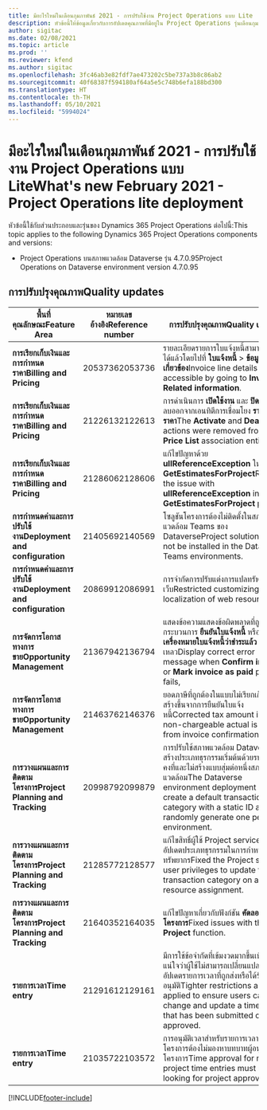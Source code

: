 ```yaml
---
title: มีอะไรใหม่ในเดือนกุมภาพันธ์ 2021 - การปรับใช้งาน Project Operations แบบ Lite
description: หัวข้อนี้ให้ข้อมูลเกี่ยวกับการอัปเดตคุณภาพที่มีอยู่ใน Project Operations รุ่นเดือนกุมภาพันธ์ 2021 สำหรับการปรับใช้งาน Project Operations แบบ Lite
author: sigitac
ms.date: 02/08/2021
ms.topic: article
ms.prod: ''
ms.reviewer: kfend
ms.author: sigitac
ms.openlocfilehash: 3fc46ab3e82fdf7ae473202c5be737a3b8c86ab2
ms.sourcegitcommit: 40f68387f594180af64a5e5c748b6efa188bd300
ms.translationtype: HT
ms.contentlocale: th-TH
ms.lasthandoff: 05/10/2021
ms.locfileid: "5994024"
---
```

# <a name="whats-new-february-2021---project-operations-lite-deployment"></a><span data-ttu-id="ffab8-103">มีอะไรใหม่ในเดือนกุมภาพันธ์ 2021 - การปรับใช้งาน Project Operations แบบ Lite</span><span class="sxs-lookup"><span data-stu-id="ffab8-103">What's new February 2021 - Project Operations lite deployment</span></span>

<span data-ttu-id="ffab8-104">หัวข้อนี้ใช้กับส่วนประกอบและรุ่นของ Dynamics 365 Project Operations ต่อไปนี้:</span><span class="sxs-lookup"><span data-stu-id="ffab8-104">This topic applies to the following Dynamics 365 Project Operations components and versions:</span></span>

  - <span data-ttu-id="ffab8-105">Project Operations บนสภาพแวดล้อม Dataverse รุ่น 4.7.0.95</span><span class="sxs-lookup"><span data-stu-id="ffab8-105">Project Operations on Dataverse environment version 4.7.0.95</span></span>

## <a name="quality-updates"></a><span data-ttu-id="ffab8-106">การปรับปรุงคุณภาพ</span><span class="sxs-lookup"><span data-stu-id="ffab8-106">Quality updates</span></span>

| <span data-ttu-id="ffab8-107">**พื้นที่คุณลักษณะ**</span><span class="sxs-lookup"><span data-stu-id="ffab8-107">**Feature Area**</span></span> | <span data-ttu-id="ffab8-108">**หมายเลขอ้างอิง**</span><span class="sxs-lookup"><span data-stu-id="ffab8-108">**Reference number**</span></span> | <span data-ttu-id="ffab8-109">**การปรับปรุงคุณภาพ**</span><span class="sxs-lookup"><span data-stu-id="ffab8-109">**Quality update**</span></span> |
| --- | --- | --- |
| <span data-ttu-id="ffab8-110">**การเรียกเก็บเงินและการกำหนดราคา**</span><span class="sxs-lookup"><span data-stu-id="ffab8-110">**Billing and Pricing**</span></span> | <span data-ttu-id="ffab8-111">2053736</span><span class="sxs-lookup"><span data-stu-id="ffab8-111">2053736</span></span> | <span data-ttu-id="ffab8-112">รายละเอียดรายการใบแจ้งหนี้สามารถเข้าถึงได้แล้วโดยไปที่ **ใบแจ้งหนี้** > **ข้อมูลที่เกี่ยวข้อง**</span><span class="sxs-lookup"><span data-stu-id="ffab8-112">Invoice line details are now accessible by going to **Invoice** > **Related information**.</span></span> |
| <span data-ttu-id="ffab8-113">**การเรียกเก็บเงินและการกำหนดราคา**</span><span class="sxs-lookup"><span data-stu-id="ffab8-113">**Billing and Pricing**</span></span> | <span data-ttu-id="ffab8-114">2122613</span><span class="sxs-lookup"><span data-stu-id="ffab8-114">2122613</span></span> | <span data-ttu-id="ffab8-115">การดำเนินการ **เปิดใช้งาน** และ **ปิดใช้งาน** ถูกลบออกจากเอนทิตีการเชื่อมโยง **รายการราคา**</span><span class="sxs-lookup"><span data-stu-id="ffab8-115">The **Activate** and **Deactivate** actions were removed from the **Price List** association entities.</span></span> |
| <span data-ttu-id="ffab8-116">**การเรียกเก็บเงินและการกำหนดราคา**</span><span class="sxs-lookup"><span data-stu-id="ffab8-116">**Billing and Pricing**</span></span> | <span data-ttu-id="ffab8-117">2128606</span><span class="sxs-lookup"><span data-stu-id="ffab8-117">2128606</span></span> | <span data-ttu-id="ffab8-118">แก้ไขปัญหาด้วย **ullReferenceException** ในปลั๊กอิน **GetEstimatesForProject**</span><span class="sxs-lookup"><span data-stu-id="ffab8-118">Resolved the issue with **ullReferenceException** in the **GetEstimatesForProject** plug-in.</span></span> |
| <span data-ttu-id="ffab8-119">**การกำหนดค่าและการปรับใช้งาน**</span><span class="sxs-lookup"><span data-stu-id="ffab8-119">**Deployment and configuration**</span></span> | <span data-ttu-id="ffab8-120">2140569</span><span class="sxs-lookup"><span data-stu-id="ffab8-120">2140569</span></span> | <span data-ttu-id="ffab8-121">โซลูชันโครงการต้องไม่ติดตั้งในสภาพแวดล้อม Teams ของ Dataverse</span><span class="sxs-lookup"><span data-stu-id="ffab8-121">Project solution must not be installed in the Dataverse Teams environments.</span></span> |
| <span data-ttu-id="ffab8-122">**การกำหนดค่าและการปรับใช้งาน**</span><span class="sxs-lookup"><span data-stu-id="ffab8-122">**Deployment and configuration**</span></span> | <span data-ttu-id="ffab8-123">2086991</span><span class="sxs-lookup"><span data-stu-id="ffab8-123">2086991</span></span> | <span data-ttu-id="ffab8-124">การจำกัดการปรับแต่งการแปลทรัพยากรบนเว็บ</span><span class="sxs-lookup"><span data-stu-id="ffab8-124">Restricted customizing localization of web resources.</span></span> |
| <span data-ttu-id="ffab8-125">**การจัดการโอกาสทางการขาย**</span><span class="sxs-lookup"><span data-stu-id="ffab8-125">**Opportunity Management**</span></span> | <span data-ttu-id="ffab8-126">2136794</span><span class="sxs-lookup"><span data-stu-id="ffab8-126">2136794</span></span> | <span data-ttu-id="ffab8-127">แสดงข้อความแสดงข้อผิดพลาดที่ถูกต้องเมื่อกระบวนการ **ยืนยันใบแจ้งหนี้** หรือ **ทำเครื่องหมายใบแจ้งหนี้ว่าชำระแล้ว** ล้มเหลว</span><span class="sxs-lookup"><span data-stu-id="ffab8-127">Display correct error message when **Confirm invoice** or **Mark invoice as paid** process fails,</span></span> |
| <span data-ttu-id="ffab8-128">**การจัดการโอกาสทางการขาย**</span><span class="sxs-lookup"><span data-stu-id="ffab8-128">**Opportunity Management**</span></span> | <span data-ttu-id="ffab8-129">2146376</span><span class="sxs-lookup"><span data-stu-id="ffab8-129">2146376</span></span> | <span data-ttu-id="ffab8-130">ยอดภาษีที่ถูกต้องในแบบไม่เรียกเก็บจริงถูกสร้างขึ้นจากการยืนยันใบแจ้งหนี้</span><span class="sxs-lookup"><span data-stu-id="ffab8-130">Corrected tax amount in a non-chargeable actual is created from invoice confirmation.</span></span> |
| <span data-ttu-id="ffab8-131">**การวางแผนและการติดตามโครงการ**</span><span class="sxs-lookup"><span data-stu-id="ffab8-131">**Project Planning and Tracking**</span></span> | <span data-ttu-id="ffab8-132">2099879</span><span class="sxs-lookup"><span data-stu-id="ffab8-132">2099879</span></span> | <span data-ttu-id="ffab8-133">การปรับใช้สภาพแวดล้อม Dataverse ต้องสร้างประเภทธุรกรรมเริ่มต้นด้วยรหัสแบบคงที่และไม่สร้างแบบสุ่มต่อหนึ่งสภาพแวดล้อม</span><span class="sxs-lookup"><span data-stu-id="ffab8-133">The Dataverse environment deployment must create a default transaction category with a static ID and not randomly generate one per environment.</span></span> |
| <span data-ttu-id="ffab8-134">**การวางแผนและการติดตามโครงการ**</span><span class="sxs-lookup"><span data-stu-id="ffab8-134">**Project Planning and Tracking**</span></span> | <span data-ttu-id="ffab8-135">2128577</span><span class="sxs-lookup"><span data-stu-id="ffab8-135">2128577</span></span> | <span data-ttu-id="ffab8-136">แก้ไขสิทธิ์ผู้ใช้ Project service เพื่ออัปเดตประเภทธุรกรรมในการกำหนดทรัพยากร</span><span class="sxs-lookup"><span data-stu-id="ffab8-136">Fixed the Project service user privileges to update the transaction category on a resource assignment.</span></span> |
| <span data-ttu-id="ffab8-137">**การวางแผนและการติดตามโครงการ**</span><span class="sxs-lookup"><span data-stu-id="ffab8-137">**Project Planning and Tracking**</span></span> | <span data-ttu-id="ffab8-138">2164035</span><span class="sxs-lookup"><span data-stu-id="ffab8-138">2164035</span></span> | <span data-ttu-id="ffab8-139">แก้ไขปัญหาเกี่ยวกับฟังก์ชัน **คัดลอกโครงการ**</span><span class="sxs-lookup"><span data-stu-id="ffab8-139">Fixed issues with the **Copy Project** function.</span></span> |
| <span data-ttu-id="ffab8-140">**รายการเวลา**</span><span class="sxs-lookup"><span data-stu-id="ffab8-140">**Time entry**</span></span> | <span data-ttu-id="ffab8-141">2129161</span><span class="sxs-lookup"><span data-stu-id="ffab8-141">2129161</span></span> | <span data-ttu-id="ffab8-142">มีการใช้ข้อจำกัดที่เข้มงวดมากขึ้นเพื่อให้แน่ใจว่าผู้ใช้ไม่สามารถเปลี่ยนแปลงและอัปเดตรายการเวลาที่ถูกส่งหรือได้รับการอนุมัติ</span><span class="sxs-lookup"><span data-stu-id="ffab8-142">Tighter restrictions are applied to ensure users can't change and update a time entry that has been submitted or approved.</span></span> |
| <span data-ttu-id="ffab8-143">**รายการเวลา**</span><span class="sxs-lookup"><span data-stu-id="ffab8-143">**Time entry**</span></span> | <span data-ttu-id="ffab8-144">2103572</span><span class="sxs-lookup"><span data-stu-id="ffab8-144">2103572</span></span> | <span data-ttu-id="ffab8-145">การอนุมัติเวลาสำหรับรายการเวลาที่ไม่ใช่โครงการต้องไม่มองหาบทบาทผู้อนุมัติโครงการ</span><span class="sxs-lookup"><span data-stu-id="ffab8-145">Time approval for non-project time entries must not be looking for project approver role.</span></span> |


[!INCLUDE[footer-include](../../includes/footer-banner.md)]